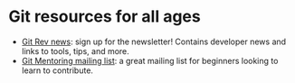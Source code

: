 # Git resources for all ages

- [Git Rev news](https://git.github.io/rev_news/rev_news/): sign up for the
  newsletter! Contains developer news and links to tools, tips, and more.
- [Git Mentoring mailing
  list](https://groups.google.com/forum/#!forum/git-mentoring): a great mailing
  list for beginners looking to learn to contribute.
